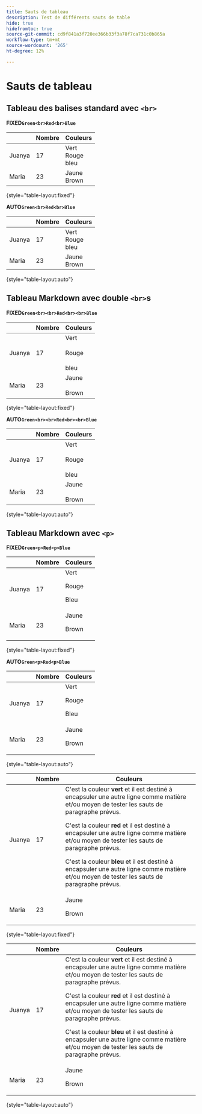 ```yaml
---
title: Sauts de tableau
description: Test de différents sauts de table
hide: true
hidefromtoc: true
source-git-commit: cd9f841a3f720ee366b33f3a78f7ca731c0b865a
workflow-type: tm+mt
source-wordcount: '265'
ht-degree: 12%

---
```


# Sauts de tableau

## Tableau des balises standard avec `<br>`

**FIXED`Green<br>Red<br>Blue`**

|  | Nombre | Couleurs |
|---|---|---|
| Juanya | 17 | Vert<br>Rouge<br>bleu |
| Maria | 23 | Jaune<br>Brown |

{style="table-layout:fixed"}

**AUTO`Green<br>Red<br>Blue`**

|  | Nombre | Couleurs |
|---|---|---|
| Juanya | 17 | Vert<br>Rouge<br>bleu |
| Maria | 23 | Jaune<br>Brown |

{style="table-layout:auto"}

## Tableau Markdown avec double `<br>`s

**FIXED`Green<br><br>Red<br><br>Blue`**

|  | Nombre | Couleurs |
|---|---|---|
| Juanya | 17 | Vert<br><br>Rouge<br><br>bleu |
| Maria | 23 | Jaune<br><br>Brown |

{style="table-layout:fixed"}

**AUTO`Green<br><br>Red<br><br>Blue`**

|  | Nombre | Couleurs |
|---|---|---|
| Juanya | 17 | Vert<br><br>Rouge<br><br>bleu |
| Maria | 23 | Jaune<br><br>Brown |

{style="table-layout:auto"}

## Tableau Markdown avec `<p>`

**FIXED`Green<p>Red<p>Blue`**

|  | Nombre | Couleurs |
|---|---|---|
| Juanya | 17 | Vert<p>Rouge<p>Bleu |
| Maria | 23 | Jaune<p>Brown |

{style="table-layout:fixed"}

**AUTO`Green<p>Red<p>Blue`**

|  | Nombre | Couleurs |
|---|---|---|
| Juanya | 17 | Vert<p>Rouge<p>Bleu |
| Maria | 23 | Jaune<p>Brown |

{style="table-layout:auto"}

|  | Nombre | Couleurs |
|---|---|---|
| Juanya | 17 | C&#39;est la couleur **vert** et il est destiné à encapsuler une autre ligne comme matière et/ou moyen de tester les sauts de paragraphe prévus. <p>C&#39;est la couleur **red** et il est destiné à encapsuler une autre ligne comme matière et/ou moyen de tester les sauts de paragraphe prévus. <p>C&#39;est la couleur **bleu** et il est destiné à encapsuler une autre ligne comme matière et/ou moyen de tester les sauts de paragraphe prévus. |
| Maria | 23 | Jaune<p>Brown |

{style="table-layout:fixed"}

|  | Nombre | Couleurs |
|---|---|---|
| Juanya | 17 | C&#39;est la couleur **vert** et il est destiné à encapsuler une autre ligne comme matière et/ou moyen de tester les sauts de paragraphe prévus. <p>C&#39;est la couleur **red** et il est destiné à encapsuler une autre ligne comme matière et/ou moyen de tester les sauts de paragraphe prévus. <p>C&#39;est la couleur **bleu** et il est destiné à encapsuler une autre ligne comme matière et/ou moyen de tester les sauts de paragraphe prévus. |
| Maria | 23 | Jaune<p>Brown |

{style="table-layout:auto"}
